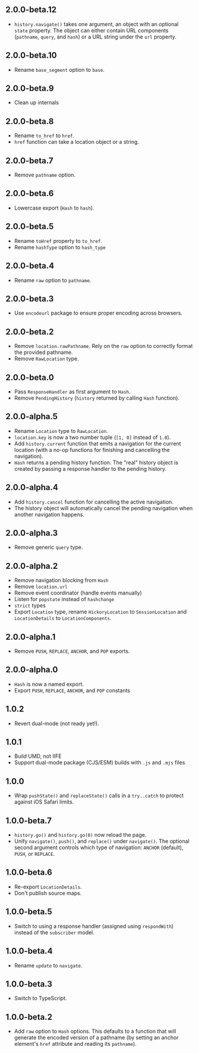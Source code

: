 ## 2.0.0-beta.12

- `history.navigate()` takes one argument, an object with an optional `state` property. The object can either contain URL components (`pathname`, `query`, and `hash`) or a URL string under the `url` property.

## 2.0.0-beta.10

- Rename `base_segment` option to `base`.

## 2.0.0-beta.9

- Clean up internals

## 2.0.0-beta.8

- Rename `to_href` to `href`.
- `href` function can take a location object or a string.

## 2.0.0-beta.7

- Remove `pathname` option.

## 2.0.0-beta.6

- Lowercase export (`Hash` to `hash`).

## 2.0.0-beta.5

- Rename `toHref` property to `to_href`.
- Rename `hashType` option to `hash_type`

## 2.0.0-beta.4

- Rename `raw` option to `pathname`.

## 2.0.0-beta.3

- Use `encodeurl` package to ensure proper encoding across browsers.

## 2.0.0-beta.2

- Remove `location.rawPathname`. Rely on the `raw` option to correctly format the provided pathname.
- Remove `RawLocation` type.

## 2.0.0-beta.0

- Pass `ResponseHandler` as first argument to `Hash`.
- Remove `PendingHistory` (`history` returned by calling `Hash` function).

## 2.0.0-alpha.5

- Rename `Location` type to `RawLocation`.
- `location.key` is now a two number tuple (`[1, 0]` instead of `1.0`).
- Add `history.current` function that emits a navigation for the current location (with a no-op functions for finishing and cancelling the navigation).
- `Hash` returns a pending history function. The "real" history object is created by passing a response handler to the pending history.

## 2.0.0-alpha.4

- Add `history.cancel` function for cancelling the active navigation.
- The history object will automatically cancel the pending navigation when another navigation happens.

## 2.0.0-alpha.3

- Remove generic `query` type.

## 2.0.0-alpha.2

- Remove navigation blocking from `Hash`
- Remove `location.url`
- Remove event coordinator (handle events manually)
- Listen for `popstate` instead of `hashchange`
- `strict` types
- Export `Location` type, rename `HickoryLocation` to `SessionLocation` and `LocationDetails` to `LocationComponents`.

## 2.0.0-alpha.1

- Remove `PUSH`, `REPLACE`, `ANCHOR`, and `POP` exports.

## 2.0.0-alpha.0

- `Hash` is now a named export.
- Export `PUSH`, `REPLACE`, `ANCHOR`, and `POP` constants

## 1.0.2

- Revert dual-mode (not ready yet!).

## 1.0.1

- Build UMD, not IIFE
- Support dual-mode package (CJS/ESM) builds with `.js` and `.mjs` files

## 1.0.0

- Wrap `pushState()` and `replaceState()` calls in a `try..catch` to protect against iOS Safari limits.

## 1.0.0-beta.7

- `history.go()` and `history.go(0)` now reload the page.
- Unify `navigate()`, `push()`, and `replace()` under `navigate()`. The optional second argument controls which type of navigation: `ANCHOR` (default), `PUSH`, or `REPLACE`.

## 1.0.0-beta.6

- Re-export `LocationDetails`.
- Don't publish source maps.

## 1.0.0-beta.5

- Switch to using a response handler (assigned using `respondWith`) instead of the `subscriber` model.

## 1.0.0-beta.4

- Rename `update` to `navigate`.

## 1.0.0-beta.3

- Switch to TypeScript.

## 1.0.0-beta.2

- Add `raw` option to `Hash` options. This defaults to a function that will generate the encoded version of a pathname (by setting an anchor element's `href` attribute and reading its `pathname`).
